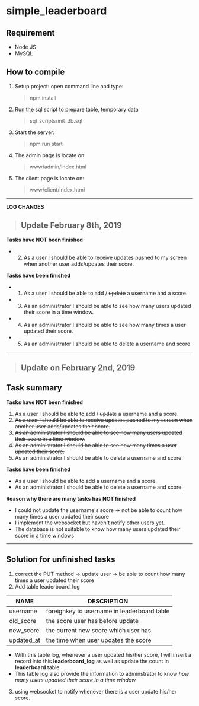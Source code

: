 # simple_leaderboard

## Requirement
+ Node JS
+ MySQL

## How to compile
1. Setup project: open command line and type:
    > npm install
2. Run the sql script to prepare table, temporary data
    > sql_scripts/init_db.sql
3. Start the server:
    > npm run start
4. The admin page is locate on:
    > www/admin/index.html
5. The client page is locate on:
    > www/client/index.html
---
**LOG CHANGES**

> ## Update February 8th, 2019
**Tasks have NOT been finished**
+ 2. As a user I should be able to receive updates pushed to my screen when another user adds/updates their score.

**Tasks have been finished**
+ 1. As a user I should be able to add / ~~update~~ a username and a score.
+ 3. As an administrator I should be able to see how many users updated their score in a time window.
+ 4. As an administrator I should be able to see how many times a user updated their score.
+ 5. As an administrator I should be able to delete a username and score.

---
> ## Update on February 2nd, 2019
## Task summary
**Tasks have NOT been finished**
1. As a user I should be able to add / ~~update~~ a username and a score.
2. ~~As a user I should be able to receive updates pushed to my screen when another user adds/updates their score.~~
3. ~~As an administrator I should be able to see how many users updated their score in a time window.~~
4. ~~As an administrator I should be able to see how many times a user updated their score.~~
5. As an administrator I should be able to delete a username and score.

**Tasks have been finished**
+ As a user I should be able to add a username and a score.
+ As an administrator I should be able to delete a username and score.

**Reason why there are many tasks has NOT finished**
+ I could not update the username's score -> not be able to count how many times a user updated their score
+ I implement the websocket but haven't notify other users yet.
+ The database is not suitable to know how many users updated their score in a time windows

---
## Solution for unfinished tasks
1. correct the PUT method -> update user -> be able to count how many times a user updated their score
2. Add table leaderboard_log

  | NAME     | DESCRIPTION|
  |---------|-----------|
  |username | foreignkey to username in leaderboard table|
  |old_score| the score user has before update|
  |new_score| the current new score which user has|
  |updated_at| the time when user updates the score|

+ With this table log, whenever a user updated his/her score, I will insert a record into this **leaderboard_log** as well as update the count in **leaderboard** table.
+ This table log also provide the information to adminstrator to know *how many users updated their score in a time window*

3. using websocket to notify whenever there is a user update his/her score.